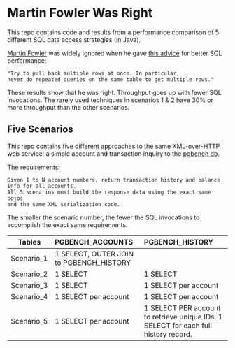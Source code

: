 Martin Fowler Was Right
====================

This repo contains code and results from a performance comparison of 5 different SQL data access strategies (in Java).

[Martin Fowler](http://martinfowler.com/) was widely ignored when he gave [this advice](http://www.informit.com/articles/article.aspx?p=30661&seqNum=3) for better SQL performance:

```
"Try to pull back multiple rows at once. In particular, 
never do repeated queries on the same table to get multiple rows."
```
These results show that he was right.  Throughput goes up with fewer SQL invocations.  The rarely used techniques in scenarios 1 & 2 have 30% or more throughput than the other scenarios.

Five Scenarios
--------------
This repo contains five different approaches to the same XML-over-HTTP web service:  a simple account and transaction inquiry to the [pgbench db](http://www.postgresql.org/docs/9.2/static/pgbench.html).  

The requirements:  

```
Given 1 to N account numbers, return transaction history and balance info for all accounts.  
All 5 scenarios must build the response data using the exact same pojos 
and the same XML serialization code.
```

The smaller the scenario number, the fewer the SQL invocations to accomplish the exact same requirements.



| Tables        | PGBENCH_ACCOUNTS           | PGBENCH_HISTORY  |
| ------------- |:--------------|:----- |
| Scenario_1    | 1 SELECT, OUTER JOIN to PGBENCH_HISTORY      |  |
| Scenario_2    | 1 SELECT      |   1 SELECT |
| Scenario_3    | 1 SELECT      | 1 SELECT per account |
| Scenario_4    | 1 SELECT per account  | 1 SELECT per account |
| Scenario_5    | 1 SELECT per account  | 1 SELECT PER account to retrieve unique IDs.  1 SELECT for each full history record. |
